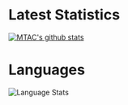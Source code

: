 ###

# Latest Statistics

[![MTAC's github stats](https://github-readme-stats.vercel.app/api?username=MTACS)](https://github.com/anuraghazra/github-readme-stats)

# Languages

![Language Stats](https://github-readme-stats.vercel.app/api/top-langs/?username=MTACS&layout=compact) 
